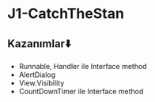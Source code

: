 # J1-CatchTheStan
## Kazanımlar⬇️
- Runnable, Handler ile Interface method
- AlertDialog
- View.Visibility
- CountDownTimer ile Interface method

